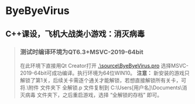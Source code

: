 # ByeByeVirus

## C++课设，飞机大战类小游戏：消灭病毒

> ### 测试时编译环境为QT6.3+MSVC-2019-64bit
> 在此环境下直接用Qt Creator打开 [.\source\ByeByeVirus.pro]() 选择MSVC-2019-64bit可成功编译。执行环境为64位WIN10。
**注意：** 新安装的游戏只解锁了第1关，后续关卡需逐个通关才能解锁，若想直接解锁所有关卡，可将.\附件 文件夹下 全解锁.p 文件复制到 C:\Users\[用户名]\Documents\消灭病毒 文件夹下，之后重启游戏，选择 “全解锁的存档” 即可。
